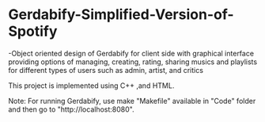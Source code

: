 # Gerdabify-Simplified-Version-of-Spotify
-Object oriented design of Gerdabify for client side with graphical interface providing options of managing, creating, rating, sharing musics and playlists for different types of users such as admin, artist, and critics

This project is implemented using C++ ,and HTML.

Note: For running Gerdabify, use make "Makefile" available in "Code" folder and then go to "http://localhost:8080".


